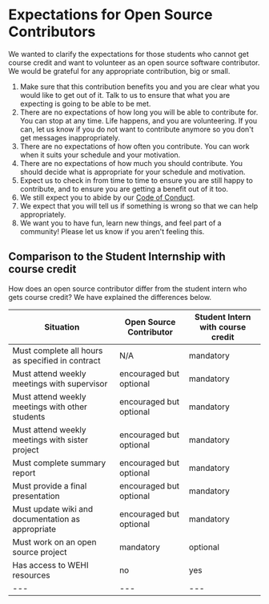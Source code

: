 # Expectations for Open Source Contributors

We wanted to clarify the expectations for those students who cannot get course credit and want to volunteer as an open source software contributor. We would be grateful for any appropriate contribution, big or small. 

1. Make sure that this contribution benefits you and you are clear what you would like to get out of it. Talk to us to ensure that what you are expecting is going to be able to be met. 
2. There are no expectations of how long you will be able to contribute for. You can stop at any time. Life happens, and you are volunteering. If you can, let us know if you do not want to contribute anymore so you don't get messages inappropriately.
3. There are no expectations of how often you contribute. You can work when it suits your schedule and your motivation.
4. There are no expectations of how much you should contribute. You should decide what is appropriate for your schedule and motivation.
5. Expect us to check in from time to time to ensure you are still happy to contribute, and to ensure you are getting a benefit out of it too.
6. We still expect you to abide by our [Code of Conduct](https://wehi-researchcomputing.github.io/code-of-conduct).
7. We expect that you will tell us if something is wrong so that we can help appropriately.
8. We want you to have fun, learn new things, and feel part of a community! Please let us know if you aren't feeling this.

## Comparison to the Student Internship with course credit

How does an open source contributor differ from the student intern who gets course credit? We have explained the differences below. 

| Situation | Open Source Contributor | Student Intern with course credit |
| --- | --- | --- |
| Must complete all hours as specified in contract | N/A | mandatory |
| Must attend weekly meetings with supervisor | encouraged but optional | mandatory |
| Must attend weekly meetings with other students | encouraged but optional | mandatory |
| Must attend weekly meetings with sister project | encouraged but optional | mandatory |
| Must complete summary report | encouraged but optional | mandatory |
| Must provide a final presentation | encouraged but optional | mandatory |
| Must update wiki and documentation as appropriate | encouraged but optional | mandatory |
| Must work on an open source project | mandatory | optional |
| Has access to WEHI resources | no | yes |
| --- | --- | --- |

